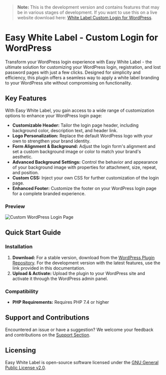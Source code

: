 > **Note:** This is the development version and contains features that may be in various stages of development. If you want to use this on a live website download here: [White Label Custom Login for WordPress](https://wordpress.org/plugins/wp-white-label-login/).

# Easy White Label - Custom Login for WordPress

Transform your WordPress login experience with Easy White Label - the ultimate solution for customizing your WordPress login, registration, and lost password pages with just a few clicks. Designed for simplicity and efficiency, this plugin offers a seamless way to apply a white label branding to your WordPress site without compromising on functionality.

## Key Features

With Easy White Label, you gain access to a wide range of customization options to enhance your WordPress login page:

- **Customizable Header:** Tailor the login page header, including background color, description text, and header link.
- **Logo Personalization:** Replace the default WordPress logo with your own to strengthen your brand identity.
- **Form Alignment & Background:** Adjust the login form's alignment and set a custom background image or color to match your brand's aesthetic.
- **Advanced Background Settings:** Control the behavior and appearance of your background image with properties for attachment, size, repeat, and position.
- **Custom CSS:** Inject your own CSS for further customization of the login page.
- **Enhanced Footer:** Customize the footer on your WordPress login page for a complete branded experience.

### Preview
![Custom WordPress Login Page](https://user-images.githubusercontent.com/4777400/77988677-8ce1b900-72e2-11ea-81cc-f93c835119b4.png)

## Quick Start Guide

### Installation

1. **Download:** For a stable version, download from the [WordPress Plugin Repository](https://wordpress.org/plugins/wp-white-label-login/). For the development version with the latest features, use the link provided in this documentation.
2. **Upload & Activate:** Upload the plugin to your WordPress site and activate it through the WordPress admin panel.

### Compatibility

- **PHP Requirements:** Requires PHP 7.4 or higher

## Support and Contributions

Encountered an issue or have a suggestion? We welcome your feedback and contributions on the [Support Section](https://wordpress.org/support/plugin/wp-white-label-login/).

## Licensing

Easy White Label is open-source software licensed under the [GNU General Public License v2.0](http://www.gnu.org/licenses).

